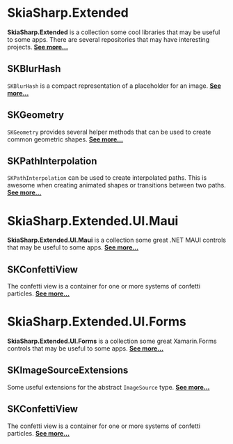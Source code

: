 # SkiaSharp.Extended

**SkiaSharp.Extended** is a collection some cool libraries that may be
useful to some apps. There are several repositories that may have
interesting projects. [**See more...**](api/extended/index)

## SKBlurHash

`SKBlurHash` is a compact representation of a placeholder for an image. [**See more...**](api/extended/skblurhash)

## SKGeometry

`SKGeometry` provides several helper methods that can be used to create common geometric shapes. [**See more...**](api/extended/skgeometry)

## SKPathInterpolation

`SKPathInterpolation` can be used to create interpolated paths. This is awesome when creating animated shapes or transitions between two paths. [**See more...**](api/extended/skpathinterpolation)

# SkiaSharp.Extended.UI.Maui

**SkiaSharp.Extended.UI.Maui** is a collection some great .NET MAUI controls
that may be useful to some apps. [**See more...**](api/ui-maui/index)

## SKConfettiView

The confetti view is a container for one or more systems of confetti particles. [**See more...**](api/ui-forms/skconfettiview)

# SkiaSharp.Extended.UI.Forms

**SkiaSharp.Extended.UI.Forms** is a collection some great Xamarin.Forms controls
that may be useful to some apps. [**See more...**](api/ui-forms/index)

## SKImageSourceExtensions

Some useful extensions for the abstract `ImageSource` type. [**See more...**](api/ui-forms/skimagesourceextensions)

## SKConfettiView

The confetti view is a container for one or more systems of confetti particles. [**See more...**](api/ui-forms/skconfettiview)
